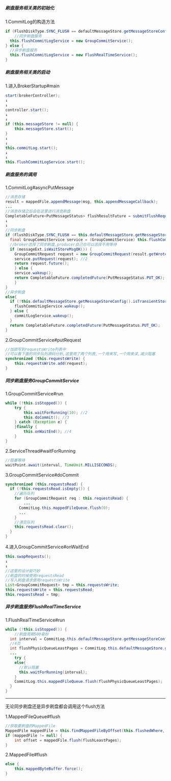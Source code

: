 ##### 刷盘服务相关类的初始化

1.CommitLog的构造方法

```java
if (FlushDiskType.SYNC_FLUSH == defaultMessageStore.getMessageStoreConfig().getFlushDiskType()) {
	//同步刷盘服务
  this.flushCommitLogService = new GroupCommitService();
} else {
  //异步刷盘服务
  this.flushCommitLogService = new FlushRealTimeService();
}
```



##### 刷盘服务相关类的启动

1.进入BrokerStartup#main

```java
start(brokerController);
↓
↓
controller.start();
↓
↓
if (this.messageStore != null) {
	this.messageStore.start();
}
↓
↓
this.commitLog.start();
↓
↓
this.flushCommitLogService.start();
```



##### 刷盘服务的调用

1.CommitLog#asyncPutMessage

```java
//消息存储
result = mappedFile.appendMessage(msg, this.appendMessageCallback);
...
//消息存储之后会在这里进行消息刷盘
CompletableFuture<PutMessageStatus> flushResultFuture = submitFlushRequest(result, putMessageResult, msg);
↓
↓
//同步刷盘
if (FlushDiskType.SYNC_FLUSH == this.defaultMessageStore.getMessageStoreConfig().getFlushDiskType()) {
  final GroupCommitService service = (GroupCommitService) this.flushCommitLogService;
  //broker选择了同步刷盘,producer自己也可以选择不用等待
  if (messageExt.isWaitStoreMsgOK()) {
  	GroupCommitRequest request = new GroupCommitRequest(result.getWroteOffset() + result.getWroteBytes(),	this.defaultMessageStore.getMessageStoreConfig().getSyncFlushTimeout());
    service.putRequest(request); //2
    return request.future();
	} else {
  	service.wakeup();
    return CompletableFuture.completedFuture(PutMessageStatus.PUT_OK);
	}
}
//异步刷盘
else{
  if (!this.defaultMessageStore.getMessageStoreConfig().isTransientStorePoolEnable()) {
    flushCommitLogService.wakeup();
  } else {
  	commitLogService.wakeup();
  }
  return CompletableFuture.completedFuture(PutMessageStatus.PUT_OK);
}
```

2.GroupCommitService#putRequest

```java
//加锁写到requestsWrite列表中
//可以看下面的同步队列源码分析,这里用了两个列表,一个用来写,一个用来读,减少阻塞
synchronized (this.requestsWrite) {
    this.requestsWrite.add(request);
}
```



##### 同步刷盘服务GroupCommitService

1.GroupCommitService#run

```java
while (!this.isStopped()) {
    try {
        this.waitForRunning(10); //2
        this.doCommit(); //3
    } catch (Exception e) {
    }finally {
        this.onWaitEnd(); //4
    }
}
```

2.ServiceThread#waitForRunning

```java
//阻塞等待
waitPoint.await(interval, TimeUnit.MILLISECONDS);
```

3.GroupCommitService#doCommit

```java
synchronized (this.requestsRead) {
  if (!this.requestsRead.isEmpty()) {
    //遍历队列
    for (GroupCommitRequest req : this.requestsRead) {
    	...
      CommitLog.this.mappedFileQueue.flush(0);
      ...
    }
    //清空队列
    this.requestsRead.clear();      
  }
}
```

4.进入GroupCommitService#onWaitEnd

```java
this.swapRequests();
↓
↓
//这里的设计挺巧妙
//刷盘的时候使用requestsRead
//写入刷盘请求使用requestsWrite
List<GroupCommitRequest> tmp = this.requestsWrite;
this.requestsWrite = this.requestsRead;
this.requestsRead = tmp;
```



##### 异步刷盘服务FlushRealTimeService

1.FlushRealTimeService#run

```java
while (!this.isStopped()) {
	//刷盘周期500毫秒
  int interval = CommitLog.this.defaultMessageStore.getMessageStoreConfig().getFlushIntervalCommitLog();
  //4页
  int flushPhysicQueueLeastPages = CommitLog.this.defaultMessageStore.getMessageStoreConfig().getFlushCommitLogLeastPages();
  ...
	try {
    else{
      //默认阻塞
      this.waitForRunning(interval);
    }
    CommitLog.this.mappedFileQueue.flush(flushPhysicQueueLeastPages);  
  }
}
```



---

无论同步刷盘还是异步刷盘都会调用这个flush方法

1.MappedFileQueue#flush

```java
//获取要刷盘的MappedFile
MappedFile mappedFile = this.findMappedFileByOffset(this.flushedWhere, this.flushedWhere == 0);
if (mappedFile != null) {
	int offset = mappedFile.flush(flushLeastPages);
}
```

2.MappedFile#flush

```java
else {
	this.mappedByteBuffer.force();
}
```



